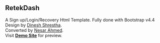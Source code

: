 ## RetekDash
A Sign up/Login/Recovery Html Template. Fully done with Bootstrap v4.4<br>
Design by [Dinesh Shrestha](https://dribbble.com/dnes).<br>
Converted by [Nesar Ahmed](https://www.upwork.com/freelancers/~0176ab7826c765d856?p).<br>
Visit **[Demo Site](http://demo.itprix.com/login/)** for preview.
